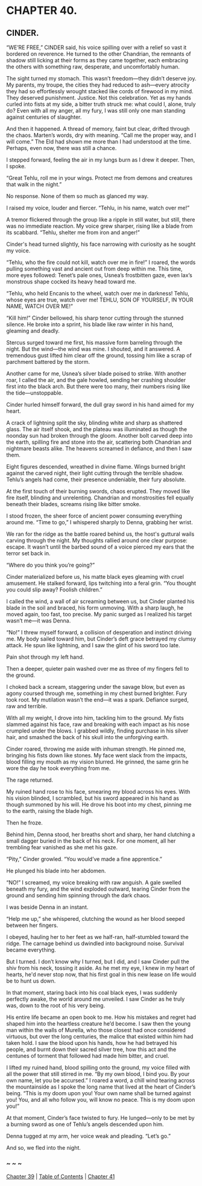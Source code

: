 # CHAPTER 40.

## CINDER.


“WE’RE FREE,” CINDER said, his voice spilling over with a relief so vast it bordered on reverence. He turned to the other Chandrian, the remnants of shadow still licking at their forms as they came together, each embracing the others with something raw, desperate, and uncomfortably human.  

The sight turned my stomach. This wasn’t freedom—they didn’t deserve joy. My parents, my troupe, the cities they had reduced to ash—every atrocity they had so effortlessly wrought stacked like cords of firewood in my mind. They deserved punishment. Justice. Not this celebration. Yet as my hands curled into fists at my side, a bitter truth struck me: what could I, alone, truly do? Even with all my anger, all my fury, I was still only one man standing against centuries of slaughter.  

And then it happened. A thread of memory, faint but clear, drifted through the chaos. Marten’s words, dry with meaning. “Call me the proper way, and I will come.” The Eld had shown me more than I had understood at the time. Perhaps, even now, there was still a chance.  

I stepped forward, feeling the air in my lungs burn as I drew it deeper. Then, I spoke.  

“Great Tehlu, roll me in your wings. Protect me from demons and creatures that walk in the night.”  

No response. None of them so much as glanced my way.  

I raised my voice, louder and fiercer. “Tehlu, in his name, watch over me!”  

A tremor flickered through the group like a ripple in still water, but still, there was no immediate reaction. My voice grew sharper, rising like a blade from its scabbard. “Tehlu, shelter me from iron and anger!”  

Cinder's head turned slightly, his face narrowing with curiosity as he sought my voice.  

“Tehlu, who the fire could not kill, watch over me in fire!” I roared, the words pulling something vast and ancient out from deep within me. This time, more eyes followed: Tenet’s pale ones, Usnea’s frostbitten gaze, even Iax’s monstrous shape cocked its heavy head toward me.  

“Tehlu, who held Encanis to the wheel, watch over me in darkness! Tehlu, whose eyes are true, watch over me! TEHLU, SON OF YOURSELF, IN YOUR NAME, WATCH OVER ME!”  

“Kill him!” Cinder bellowed, his sharp tenor cutting through the stunned silence. He broke into a sprint, his blade like raw winter in his hand, gleaming and deadly.  

Stercus surged toward me first, his massive form barreling through the night. But the wind—the wind was mine. I shouted, and it answered. A tremendous gust lifted him clear off the ground, tossing him like a scrap of parchment battered by the storm.  

Another came for me, Usnea’s silver blade poised to strike. With another roar, I called the air, and the gale howled, sending her crashing shoulder first into the black arch. But there were too many, their numbers rising like the tide—unstoppable.  

Cinder hurled himself forward, the dull gray sword in his hand aimed for my heart.  

A crack of lightning split the sky, blinding white and sharp as shattered glass. The air itself shook, and the plateau was illuminated as though the noonday sun had broken through the gloom. Another bolt carved deep into the earth, spilling fire and stone into the air, scattering both Chandrian and nightmare beasts alike. The heavens screamed in defiance, and then I saw them.  

Eight figures descended, wreathed in divine flame. Wings burned bright against the carved night, their light cutting through the terrible shadow. Tehlu’s angels had come, their presence undeniable, their fury absolute.  

At the first touch of their burning swords, chaos erupted. They moved like fire itself, blinding and unrelenting. Chandrian and monstrosities fell equally beneath their blades, screams rising like bitter smoke.  

I stood frozen, the sheer force of ancient power consuming everything around me. “Time to go,” I whispered sharply to Denna, grabbing her wrist.  

We ran for the ridge as the battle roared behind us, the host's guttural wails carving through the night. My thoughts rallied around one clear purpose: escape. It wasn’t until the barbed sound of a voice pierced my ears that the terror set back in.  

“Where do you think you’re going?”  

Cinder materialized before us, his matte black eyes gleaming with cruel amusement. He stalked forward, lips twitching into a feral grin. “You thought you could slip away? Foolish children.”  

I called the wind, a wall of air screaming between us, but Cinder planted his blade in the soil and braced, his form unmoving. With a sharp laugh, he moved again, too fast, too precise. My panic surged as I realized his target wasn’t me—it was Denna.  

“No!” I threw myself forward, a collision of desperation and instinct driving me. My body sailed toward him, but Cinder’s deft grace betrayed my clumsy attack. He spun like lightning, and I saw the glint of his sword too late.  

Pain shot through my left hand.  

Then a deeper, quieter pain washed over me as three of my fingers fell to the ground.  

I choked back a scream, staggering under the savage blow, but even as agony coursed through me, something in my chest burned brighter. Fury took root. My mutilation wasn’t the end—it was a spark. Defiance surged, raw and terrible.  

With all my weight, I drove into him, tackling him to the ground. My fists slammed against his face, raw and breaking with each impact as his nose crumpled under the blows. I grabbed wildly, finding purchase in his silver hair, and smashed the back of his skull into the unforgiving earth.  

Cinder roared, throwing me aside with inhuman strength. He pinned me, bringing his fists down like stones. My face went slack from the impacts, blood filling my mouth as my vision blurred. He grinned, the same grin he wore the day he took everything from me.  

The rage returned.  

My ruined hand rose to his face, smearing my blood across his eyes. With his vision blinded, I scrambled, but his sword appeared in his hand as though summoned by his will. He drove his boot into my chest, pinning me to the earth, raising the blade high.  

Then he froze.  

Behind him, Denna stood, her breaths short and sharp, her hand clutching a small dagger buried in the back of his neck. For one moment, all her trembling fear vanished as she met his gaze.  

“Pity,” Cinder growled. “You would’ve made a fine apprentice.”  

He plunged his blade into her abdomen.  

“NO!” I screamed, my voice breaking with raw anguish. A gale swelled beneath my fury, and the wind exploded outward, tearing Cinder from the ground and sending him spinning through the dark chaos.  

I was beside Denna in an instant.  

“Help me up,” she whispered, clutching the wound as her blood seeped between her fingers.  

I obeyed, hauling her to her feet as we half-ran, half-stumbled toward the ridge. The carnage behind us dwindled into background noise. Survival became everything.  

But I turned. I don’t know why I turned, but I did, and I saw Cinder pull the shiv from his neck, tossing it aside. As he met my eye, I knew in my heart of hearts, he'd never stop now, that his first goal in this new lease on life would be to hunt us down. 

In that moment, staring back into his coal black eyes, I was suddenly perfectly awake, the world around me unveiled. I saw Cinder as he truly was, down to the root of his very being. 

His entire life became an open book to me. How his mistakes and regret had shaped him into the heartless creature he’d become. I saw then the young man within the walls of Murella, who those closest had once considered virtuous, but over the long centuries, the malice that existed within him had taken hold. I saw the blood upon his hands, how he had betrayed his people, and burnt down their sacred silver tree, how this act and the centunes of torment that followed had made him bitter, and cruel.

I lifted my ruined hand, blood spilling onto the ground, my voice filled with all the power that still stirred in me. “By my own blood, I bind you. By your own name, let you be accursed.” I roared a word, a chill wind tearing across the mountainside as I spoke the long name that lived at the heart of Cinder’s being. “This is my doom upon you! Your own name shall be turned against you! You, and all who follow you, will know no peace. This is my doom upon you!” 

At that moment, Cinder’s face twisted to fury. He lunged—only to be met by a burning sword as one of Tehlu’s angels descended upon him.  

Denna tugged at my arm, her voice weak and pleading. “Let’s go.”  

And so, we fled into the night.  

### ~ ~ ~

[Chapter 39](CHAPTER_39.md) | [Table of Contents](Table_of_Contents.md) | [Chapter 41](CHAPTER_41.md)
